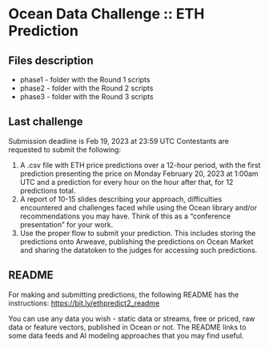 # Ocean Data Challenge :: ETH Prediction

## Files description

- phase1 - folder with the Round 1 scripts
- phase2 - folder with the Round 2 scripts
- phase3 - folder with the Round 3 scripts

## Last challenge
Submission deadline is Feb 19, 2023 at 23:59 UTC
Contestants are requested to submit the following:
1. A .csv file with ETH price predictions over a 12-hour period, with the first prediction presenting the price on Monday February 20, 2023 at 1:00am UTC and a prediction for every hour on the hour after that, for 12 predictions total.
2. A report of 10-15 slides describing your approach, difficulties encountered and challenges faced while using the Ocean library and/or recommendations you may have. Think of this as a “conference presentation” for your work.
3. Use the proper flow to submit your prediction. This includes storing the predictions onto Arweave, publishing the predictions on Ocean Market and sharing the datatoken to the judges for accessing such predictions.

## README
For making and submitting predictions, the following README has the instructions: https://bit.ly/ethpredict2_readme

You can use any data you wish - static data or streams, free or priced, raw data or feature vectors, published in Ocean or not. The README links to some data feeds and AI modeling approaches that you may find useful.

